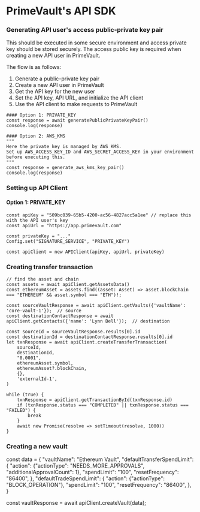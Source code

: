 # PrimeVault's API SDK

### Generating API user's access public-private key pair
This should be executed in some secure environment and access private key should be stored securely.
The access public key is required when creating a new API user in PrimeVault.

The flow is as follows:
1. Generate a public-private key pair
2. Create a new API user in PrimeVault
3. Get the API key for the new user
4. Set the API key, API URL, and initialize the API client
5. Use the API client to make requests to PrimeVault

```
#### Option 1: PRIVATE_KEY
const response = await generatePublicPrivateKeyPair()
console.log(response)

#### Option 2: AWS_KMS
"""
Here the private key is managed by AWS KMS.
Set up AWS_ACCESS_KEY_ID and AWS_SECRET_ACCESS_KEY in your environment before executing this.
"""
const response = generate_aws_kms_key_pair()
console.log(response)
```

### Setting up API Client

#### Option 1: PRIVATE_KEY

```
const apiKey = "509bc039-65b5-4200-ac56-4827acc5a1ee" // replace this with the API user's key
const apiUrl = "https://app.primevault.com"

const privateKey = "..."
Config.set("SIGNATURE_SERVICE", "PRIVATE_KEY")

const apiClient = new APIClient(apiKey, apiUrl, privateKey)
```


### Creating transfer transaction
```
// find the asset and chain
const assets = await apiClient.getAssetsData()
const ethereumAsset = assets.find((asset: Asset) => asset.blockChain === "ETHEREUM" && asset.symbol === "ETH")!;

const sourceVaultResponse = await apiClient.getVaults({'vaultName': 'core-vault-1'});  // source
const destinationContactResponse = await apiClient.getContacts({'name': 'Lynn Bell'});  // destination

const sourceId = sourceVaultResponse.results[0].id
const destinationId = destinationContactResponse.results[0].id
let txnResponse = await apiClient.createTransferTransaction(
    sourceId,
    destinationId,
    "0.0001",
    ethereumAsset.symbol,
    ethereumAsset?.blockChain,
    {},
    'externalId-1',
)

while (true) {
    txnResponse = apiClient.getTransactionById(txnResponse.id)
    if (txnResponse.status === "COMPLETED" || txnResponse.status === "FAILED") {
        break
    }
    await new Promise(resolve => setTimeout(resolve, 1000))
}
```

### Creating a new vault

const data = {
    "vaultName": "Ethereum Vault",
    "defaultTransferSpendLimit": {
        "action": {"actionType": "NEEDS_MORE_APPROVALS", "additionalApprovalCount": 1},
        "spendLimit": "100",
        "resetFrequency": "86400",
    },
    "defaultTradeSpendLimit": {
        "action": {"actionType": "BLOCK_OPERATION"},
        "spendLimit": "100",
        "resetFrequency": "86400",
    },
}

const vaultResponse = await apiClient.createVault(data);

